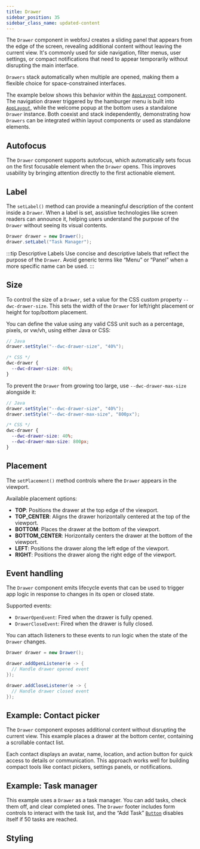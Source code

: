 ```yaml
---
title: Drawer
sidebar_position: 35
sidebar_class_name: updated-content
---
```

<DocChip chip="shadow" />
<DocChip chip="name" label="dwc-drawer" />
<DocChip chip='since' label='24.00' />
<JavadocLink type="drawer" location="com/webforj/component/drawer/Drawer" top='true'/>

The `Drawer` component in webforJ creates a sliding panel that appears from the edge of the screen, revealing additional content without leaving the current view. It's commonly used for side navigation, filter menus, user settings, or compact notifications that need to appear temporarily without disrupting the main interface.

`Drawers` stack automatically when multiple are opened, making them a flexible choice for space-constrained interfaces.

The example below shows this behavior within the [`AppLayout`](../components/app-layout) component. The navigation drawer triggered by the hamburger menu is built into [`AppLayout`](../components/app-layout), while the welcome popup at the bottom uses a standalone `Drawer` instance. Both coexist and stack independently, demonstrating how `Drawers` can be integrated within layout components or used as standalone elements.

<AppLayoutViewer path='/webforj/drawerwelcome?' mobile='true'
javaE='https://raw.githubusercontent.com/webforj/webforj-documentation/refs/heads/main/src/main/java/com/webforj/samples/views/drawer/DrawerWelcomeView.java'
cssURL='/css/drawer/drawerWelcome.css'
/>

## Autofocus

The `Drawer` component supports autofocus, which automatically sets focus on the first focusable element when the `Drawer` opens. This improves usability by bringing attention directly to the first actionable element.

<ComponentDemo
path='/webforj/drawerautofocus?'
javaE='https://raw.githubusercontent.com/webforj/webforj-documentation/refs/heads/main/src/main/java/com/webforj/samples/views/drawer/DrawerAutoFocusView.java'
height='600px'
/>

<!-- Example -->

## Label

The `setLabel()` method can provide a meaningful description of the content inside a `Drawer`. When a label is set, assistive technologies like screen readers can announce it, helping users understand the purpose of the `Drawer` without seeing its visual contents.

```java
Drawer drawer = new Drawer();
drawer.setLabel("Task Manager");
```

:::tip Descriptive Labels
Use concise and descriptive labels that reflect the purpose of the `Drawer`. Avoid generic terms like “Menu” or “Panel” when a more specific name can be used.
:::

## Size

To control the size of a `Drawer`, set a value for the CSS custom property `--dwc-drawer-size`. This sets the width of the `Drawer` for left/right placement or height for top/bottom placement.

You can define the value using any valid CSS unit such as a percentage, pixels, or vw/vh, using either Java or CSS:

```java
// Java
drawer.setStyle("--dwc-drawer-size", "40%");
```

```css
/* CSS */
dwc-drawer {
  --dwc-drawer-size: 40%;
}
```

To prevent the `Drawer` from growing too large, use `--dwc-drawer-max-size` alongside it:

```java
// Java
drawer.setStyle("--dwc-drawer-size", "40%");
drawer.setStyle("--dwc-drawer-max-size", "800px");
```

```css
/* CSS */
dwc-drawer {
  --dwc-drawer-size: 40%;
  --dwc-drawer-max-size: 800px;
}
```

## Placement

The `setPlacement()` method controls where the `Drawer` appears in the viewport.

Available placement options:

<!-- vale off -->
- **TOP**: Positions the drawer at the top edge of the viewport.
- **TOP_CENTER**: Aligns the drawer horizontally centered at the top of the viewport.
- **BOTTOM**: Places the drawer at the bottom of the viewport.
- **BOTTOM_CENTER**: Horizontally centers the drawer at the bottom of the viewport.
- **LEFT**: Positions the drawer along the left edge of the viewport.
- **RIGHT**: Positions the drawer along the right edge of the viewport.
<!-- vale on -->

<ComponentDemo
path='/webforj/drawerplacement?'
javaE='https://raw.githubusercontent.com/webforj/webforj-documentation/refs/heads/main/src/main/java/com/webforj/samples/views/drawer/DrawerPlacementView.java'
height='600px'
/>

## Event handling

The `Drawer` component emits lifecycle events that can be used to trigger app logic in response to changes in its open or closed state. 

Supported events:

- `DrawerOpenEvent`: Fired when the drawer is fully opened.
- `DrawerCloseEvent`: Fired when the drawer is fully closed.

You can attach listeners to these events to run logic when the state of the `Drawer` changes.

```java
Drawer drawer = new Drawer();

drawer.addOpenListener(e -> {
  // Handle drawer opened event
});

drawer.addCloseListener(e -> {
  // Handle drawer closed event
});
```

## Example: Contact picker

The `Drawer` component exposes additional content without disrupting the current view. This example places a drawer at the bottom center, containing a scrollable contact list.

Each contact displays an avatar, name, location, and action button for quick access to details or communication. This approach works well for building compact tools like contact pickers, settings panels, or notifications.

<ComponentDemo
path='/webforj/drawercontact?'
javaE='https://raw.githubusercontent.com/webforj/webforj-documentation/refs/heads/main/src/main/java/com/webforj/samples/views/drawer/DrawerContactView.java'
cssURL='https://raw.githubusercontent.com/webforj/webforj-documentation/main/src/main/resources/css/drawer/drawerContact.css'
height='600px'
/>

## Example: Task manager

This example uses a `Drawer` as a task manager. You can add tasks, check them off, and clear completed ones. The `Drawer` footer includes form controls to interact with the task list, and the “Add Task” [`Button`](../components/button) disables itself if 50 tasks are reached.

<ComponentDemo
path='/webforj/drawertask?'
javaE='https://raw.githubusercontent.com/webforj/webforj-documentation/refs/heads/main/src/main/java/com/webforj/samples/views/drawer/DrawerTaskView.java'
height='600px'
/>

## Styling

<TableBuilder name="Drawer" />
